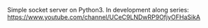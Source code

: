 Simple socket server on Python3. In development along series: https://www.youtube.com/channel/UCeC9LNDwRP9OfjyOFHaSikA
